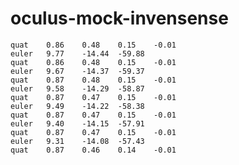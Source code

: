 # oculus-mock-invensense

    quat	0.86	0.48	0.15	-0.01
    euler	9.77	-14.44	-59.88
    quat	0.86	0.48	0.15	-0.01
    euler	9.67	-14.37	-59.37
    quat	0.87	0.48	0.15	-0.01
    euler	9.58	-14.29	-58.87
    quat	0.87	0.47	0.15	-0.01
    euler	9.49	-14.22	-58.38
    quat	0.87	0.47	0.15	-0.01
    euler	9.40	-14.15	-57.91
    quat	0.87	0.47	0.15	-0.01
    euler	9.31	-14.08	-57.43
    quat	0.87	0.46	0.14	-0.01
